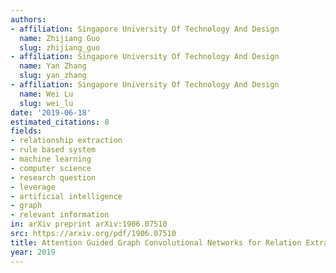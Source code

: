```yaml
---
authors:
- affiliation: Singapore University Of Technology And Design
  name: Zhijiang Guo
  slug: zhijiang_guo
- affiliation: Singapore University Of Technology And Design
  name: Yan Zhang
  slug: yan_zhang
- affiliation: Singapore University Of Technology And Design
  name: Wei Lu
  slug: wei_lu
date: '2019-06-18'
estimated_citations: 8
fields:
- relationship extraction
- rule based system
- machine learning
- computer science
- research question
- leverage
- artificial intelligence
- graph
- relevant information
in: arXiv preprint arXiv:1906.07510
src: https://arxiv.org/pdf/1906.07510
title: Attention Guided Graph Convolutional Networks for Relation Extraction
year: 2019
---
```


